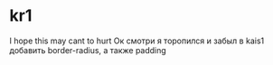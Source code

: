 # kr1
I hope this may cant to hurt
Ок смотри я торопился и забыл в kais1 добавить border-radius, а также padding  

